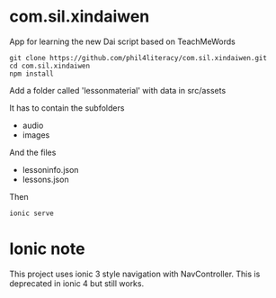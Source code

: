# com.sil.xindaiwen
App for learning the new Dai script based on TeachMeWords

    git clone https://github.com/phil4literacy/com.sil.xindaiwen.git
    cd com.sil.xindaiwen
    npm install
    
Add a folder called 'lessonmaterial' with data in 
    src/assets

It has to contain the subfolders
- audio
- images

And the files
- lessoninfo.json
- lessons.json

Then

    ionic serve

# Ionic note
This project uses ionic 3 style navigation with NavController. This is deprecated in ionic 4 but still works.
    
    

    
